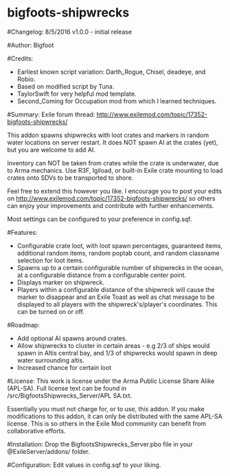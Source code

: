# bigfoots-shipwrecks

#Changelog:
8/5/2016 v1.0.0 - initial release

#Author:
Bigfoot


#Credits:
* Earliest known script variation: Darth_Rogue, Chisel, deadeye, and Robio.
* Based on modified script by Tuna.
* TaylorSwift for very helpful mod template.
* Second_Coming for Occupation mod from which I learned techniques.


#Summary:
Exile forum thread: http://www.exilemod.com/topic/17352-bigfoots-shipwrecks/

This addon spawns shipwrecks with loot crates and markers in random water locations on server restart. It does NOT spawn AI at the crates (yet), but you are welcome to add AI.

Inventory can NOT be taken from crates while the crate is underwater, due to Arma mechanics. Use R3F, Igiload, or built-in Exile crate mounting to load crates onto SDVs to be transported to shore.

Feel free to extend this however you like. I encourage you to post your edits on http://www.exilemod.com/topic/17352-bigfoots-shipwrecks/ so others can enjoy your improvements and contribute with further enhancements.

Most settings can be configured to your preference in config.sqf.


#Features:
* Configurable crate loot, with loot spawn percentages, guaranteed items, additional random items, random poptab count, and random classname selection for loot items.
* Spawns up to a certain configurable number of shipwrecks in the ocean, at a configurable distance from a configurable center point.
* Displays marker on shipwreck.
* Players within a configurable distance of the shipwreck will cause the marker to disappear and an Exile Toast as well as chat message to be displayed to all players with the shipwreck's/player's coordinates. This can be turned on or off.


#Roadmap:
* Add optional AI spawns around crates.
* Allow shipwrecks to cluster in certain areas - e.g 2/3 of ships would spawn in Altis central bay, and 1/3 of shipwrecks would spawn in deep water surrounding altis.
* Increased chance for certain loot


#License:
This work is license under the Arma Public License Share Alike (APL-SA). Full license text can be found in /src/BigfootsShipwrecks_Server/APL SA.txt.

Essentially you must not charge for, or to use, this addon. If you make modifications to this addon, it can only be distributed with the same APL-SA license. This is so others in the Exile Mod community can benefit from collaborative efforts.


#Installation:
Drop the BigfootsShipwrecks_Server.pbo file in your @ExileServer/addons/ folder.


#Configuration:
Edit values in config.sqf to your liking.
